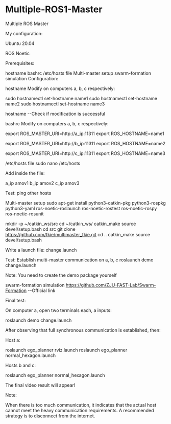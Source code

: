 # Multiple-ROS1-Master
Multiple ROS Master

My configuration:

Ubuntu 20.04

ROS Noetic

Prerequisites:

hostname
bashrc
/etc/hosts file
Multi-master setup
swarm-formation simulation
Configuration:

hostname
Modify on computers a, b, c respectively:

sudo hostnamectl set-hostname name1
sudo hostnamectl set-hostname name2
sudo hostnamectl set-hostname name3

hostname
--Check if modification is successful

bashrc
Modify on computers a, b, c respectively:

export ROS_MASTER_URI=http://a_ip:11311
export ROS_HOSTNAME=name1

export ROS_MASTER_URI=http://b_ip:11311
export ROS_HOSTNAME=name2

export ROS_MASTER_URI=http://c_ip:11311
export ROS_HOSTNAME=name3

/etc/hosts file
sudo nano /etc/hosts

Add inside the file:

a_ip amov1
b_ip amov2
c_ip amov3

Test: ping other hosts

Multi-master setup
sudo apt-get install python3-catkin-pkg python3-rospkg python3-yaml ros-noetic-roslaunch ros-noetic-rostest ros-noetic-rospy ros-noetic-rosunit

mkdir -p ~/catkin_ws/src
cd ~/catkin_ws/
catkin_make
source devel/setup.bash
cd src
git clone https://github.com/fkie/multimaster_fkie.git
cd ..
catkin_make
source devel/setup.bash

Write a launch file: change.launch

<launch> 
  <node pkg="fkie_master_discovery" type="master_discovery" name="master_discovery" output="screen"/> 
  <node pkg="fkie_master_sync" type="master_sync" name="master_sync" output="screen"/>
</launch>
    
Test:
Establish multi-master communication on a, b, c
roslaunch demo change.launch

Note: You need to create the demo package yourself

swarm-formation simulation
https://github.com/ZJU-FAST-Lab/Swarm-Formation
--Official link

Final test:

On computer a, open two terminals each, a inputs:

roslaunch demo change.launch

After observing that full synchronous communication is established, then:

Host a:

roslaunch ego_planner rviz.launch
roslaunch ego_planner normal_hexagon.launch

Hosts b and c:

roslaunch ego_planner normal_hexagon.launch

The final video result will appear!

Note:

When there is too much communication, it indicates that the actual host cannot meet the heavy communication requirements. A recommended strategy is to disconnect from the internet.
